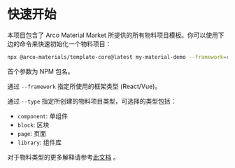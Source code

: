 # 快速开始

本项目包含了 Arco Material Market 所提供的所有物料项目模板。你可以使用下边的命令来快速初始化一个物料项目：

```bash
npx @arco-materials/template-core@latest my-material-demo --framework=react --type=component
```

首个参数为 NPM 包名。

通过 `--framework` 指定所使用的框架类型 (React/Vue)。

通过 `--type` 指定所创建的物料项目类型，可选择的类型包括：

- `component`: 单组件
- `block`: 区块
- `page`: 页面
- `library`: 组件库


对于物料类型的更多解释请参考[此文档](https://arco.design/docs/material/guide#%E7%89%A9%E6%96%99%E5%88%86%E7%B1%BB) 。
